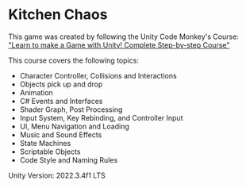 # Kitchen Chaos
This game was created by following the Unity Code Monkey's Course:
["Learn to make a Game with Unity! Complete Step-by-step Course"](https://unitycodemonkey.com/kitchenchaoscourse.php)


This course covers the following topics:
* Character Controller, Collisions and Interactions
* Objects pick up and drop
* Animation
* C# Events and Interfaces
* Shader Graph, Post Processing
* Input System, Key Rebinding, and Controller Input
* UI, Menu Navigation and Loading
* Music and Sound Effects
* State Machines
* Scriptable Objects
* Code Style and Naming Rules

Unity Version: 2022.3.4f1 LTS
